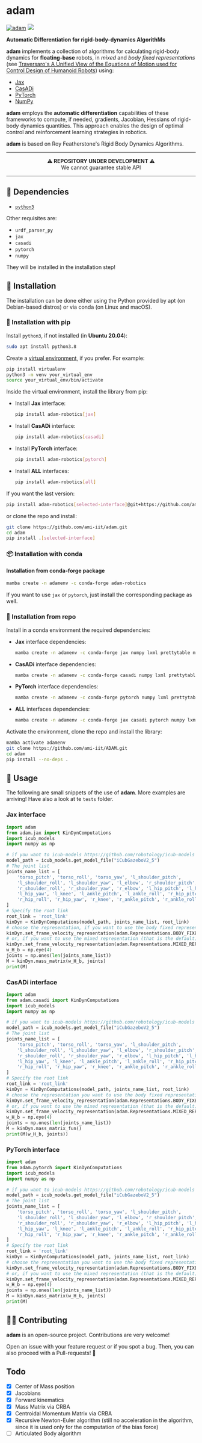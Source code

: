 # adam

[![adam](https://github.com/ami-iit/ADAM/actions/workflows/tests.yml/badge.svg?branch=main)](https://github.com/ami-iit/ADAM/actions/workflows/tests.yml)
[![](https://img.shields.io/badge/License-BSD--3--Clause-blue.svg)](https://github.com/ami-iit/ADAM/blob/main/LICENSE)

**Automatic Differentiation for rigid-body-dynamics AlgorithMs**

**adam** implements a collection of algorithms for calculating rigid-body dynamics for **floating-base** robots, in _mixed_ and _body fixed representations_ (see [Traversaro's A Unified View of the Equations of Motion used for Control Design of Humanoid Robots](https://www.researchgate.net/publication/312200239_A_Unified_View_of_the_Equations_of_Motion_used_for_Control_Design_of_Humanoid_Robots)) using:

- [Jax](https://github.com/google/jax)
- [CasADi](https://web.casadi.org/)
- [PyTorch](https://github.com/pytorch/pytorch)
- [NumPy](https://numpy.org/)

**adam** employs the **automatic differentiation** capabilities of these frameworks to compute, if needed, gradients, Jacobian, Hessians of rigid-body dynamics quantities. This approach enables the design of optimal control and reinforcement learning strategies in robotics.

**adam** is based on Roy Featherstone's Rigid Body Dynamics Algorithms.

---

<p align="center">
  <b>⚠️ REPOSITORY UNDER DEVELOPMENT ⚠️</b>
  <br>We cannot guarantee stable API
</p>

---

## 🐍 Dependencies

- [`python3`](https://wiki.python.org/moin/BeginnersGuide)

Other requisites are:

- `urdf_parser_py`
- `jax`
- `casadi`
- `pytorch`
- `numpy`

They will be installed in the installation step!

## 💾 Installation

The installation can be done either using the Python provided by apt (on Debian-based distros) or via conda (on Linux and macOS).

### 🐍 Installation with pip

Install `python3`, if not installed (in **Ubuntu 20.04**):

```bash
sudo apt install python3.8
```

Create a [virtual environment](https://docs.python.org/3/library/venv.html#venv-def), if you prefer. For example:

```bash
pip install virtualenv
python3 -m venv your_virtual_env
source your_virtual_env/bin/activate
```

Inside the virtual environment, install the library from pip:

- Install **Jax** interface:

  ```bash
  pip install adam-robotics[jax]
  ```

- Install **CasADi** interface:

  ```bash
  pip install adam-robotics[casadi]
  ```

- Install **PyTorch** interface:

  ```bash
  pip install adam-robotics[pytorch]
  ```

- Install **ALL** interfaces:

  ```bash
  pip install adam-robotics[all]
  ```

If you want the last version:

```bash
pip install adam-robotics[selected-interface]@git+https://github.com/ami-iit/ADAM
```

or clone the repo and install:

```bash
git clone https://github.com/ami-iit/adam.git
cd adam
pip install .[selected-interface]
```

### 📦 Installation with conda

#### Installation from conda-forge package

```bash
mamba create -n adamenv -c conda-forge adam-robotics
```

If you want to use `jax` or `pytorch`, just install the corresponding package as well.

### 🔨 Installation from repo

Install in a conda environment the required dependencies:

- **Jax** interface dependencies:

  ```bash
  mamba create -n adamenv -c conda-forge jax numpy lxml prettytable matplotlib urdfdom-py
  ```

- **CasADi** interface dependencies:

  ```bash
  mamba create -n adamenv -c conda-forge casadi numpy lxml prettytable matplotlib urdfdom-py
  ```

- **PyTorch** interface dependencies:

  ```bash
  mamba create -n adamenv -c conda-forge pytorch numpy lxml prettytable matplotlib urdfdom-py
  ```

- **ALL** interfaces dependencies:

  ```bash
  mamba create -n adamenv -c conda-forge jax casadi pytorch numpy lxml prettytable matplotlib urdfdom-py
  ```

Activate the environment, clone the repo and install the library:

```bash
mamba activate adamenv
git clone https://github.com/ami-iit/ADAM.git
cd adam
pip install --no-deps .
```

## 🚀 Usage

The following are small snippets of the use of **adam**. More examples are arriving!
Have also a look at te `tests` folder.

### Jax interface

```python
import adam
from adam.jax import KinDynComputations
import icub_models
import numpy as np

# if you want to icub-models https://github.com/robotology/icub-models to retrieve the urdf
model_path = icub_models.get_model_file("iCubGazeboV2_5")
# The joint list
joints_name_list = [
    'torso_pitch', 'torso_roll', 'torso_yaw', 'l_shoulder_pitch',
    'l_shoulder_roll', 'l_shoulder_yaw', 'l_elbow', 'r_shoulder_pitch',
    'r_shoulder_roll', 'r_shoulder_yaw', 'r_elbow', 'l_hip_pitch', 'l_hip_roll',
    'l_hip_yaw', 'l_knee', 'l_ankle_pitch', 'l_ankle_roll', 'r_hip_pitch',
    'r_hip_roll', 'r_hip_yaw', 'r_knee', 'r_ankle_pitch', 'r_ankle_roll'
]
# Specify the root link
root_link = 'root_link'
kinDyn = KinDynComputations(model_path, joints_name_list, root_link)
# choose the representation, if you want to use the body fixed representation
kinDyn.set_frame_velocity_representation(adam.Representations.BODY_FIXED_REPRESENTATION)
# or, if you want to use the mixed representation (that is the default)
kinDyn.set_frame_velocity_representation(adam.Representations.MIXED_REPRESENTATION)
w_H_b = np.eye(4)
joints = np.ones(len(joints_name_list))
M = kinDyn.mass_matrix(w_H_b, joints)
print(M)
```

### CasADi interface

```python
import adam
from adam.casadi import KinDynComputations
import icub_models
import numpy as np

# if you want to icub-models https://github.com/robotology/icub-models to retrieve the urdf
model_path = icub_models.get_model_file("iCubGazeboV2_5")
# The joint list
joints_name_list = [
    'torso_pitch', 'torso_roll', 'torso_yaw', 'l_shoulder_pitch',
    'l_shoulder_roll', 'l_shoulder_yaw', 'l_elbow', 'r_shoulder_pitch',
    'r_shoulder_roll', 'r_shoulder_yaw', 'r_elbow', 'l_hip_pitch', 'l_hip_roll',
    'l_hip_yaw', 'l_knee', 'l_ankle_pitch', 'l_ankle_roll', 'r_hip_pitch',
    'r_hip_roll', 'r_hip_yaw', 'r_knee', 'r_ankle_pitch', 'r_ankle_roll'
]
# Specify the root link
root_link = 'root_link'
kinDyn = KinDynComputations(model_path, joints_name_list, root_link)
# choose the representation you want to use the body fixed representation
kinDyn.set_frame_velocity_representation(adam.Representations.BODY_FIXED_REPRESENTATION)
# or, if you want to use the mixed representation (that is the default)
kinDyn.set_frame_velocity_representation(adam.Representations.MIXED_REPRESENTATION)
w_H_b = np.eye(4)
joints = np.ones(len(joints_name_list))
M = kinDyn.mass_matrix_fun()
print(M(w_H_b, joints))
```

### PyTorch interface

```python
import adam
from adam.pytorch import KinDynComputations
import icub_models
import numpy as np

# if you want to icub-models https://github.com/robotology/icub-models to retrieve the urdf
model_path = icub_models.get_model_file("iCubGazeboV2_5")
# The joint list
joints_name_list = [
    'torso_pitch', 'torso_roll', 'torso_yaw', 'l_shoulder_pitch',
    'l_shoulder_roll', 'l_shoulder_yaw', 'l_elbow', 'r_shoulder_pitch',
    'r_shoulder_roll', 'r_shoulder_yaw', 'r_elbow', 'l_hip_pitch', 'l_hip_roll',
    'l_hip_yaw', 'l_knee', 'l_ankle_pitch', 'l_ankle_roll', 'r_hip_pitch',
    'r_hip_roll', 'r_hip_yaw', 'r_knee', 'r_ankle_pitch', 'r_ankle_roll'
]
# Specify the root link
root_link = 'root_link'
kinDyn = KinDynComputations(model_path, joints_name_list, root_link)
# choose the representation you want to use the body fixed representation
kinDyn.set_frame_velocity_representation(adam.Representations.BODY_FIXED_REPRESENTATION)
# or, if you want to use the mixed representation (that is the default)
kinDyn.set_frame_velocity_representation(adam.Representations.MIXED_REPRESENTATION)
w_H_b = np.eye(4)
joints = np.ones(len(joints_name_list))
M = kinDyn.mass_matrix(w_H_b, joints)
print(M)
```

## 🦸‍♂️ Contributing

**adam** is an open-source project. Contributions are very welcome!

Open an issue with your feature request or if you spot a bug. Then, you can also proceed with a Pull-requests! :rocket:

## Todo

- [x] Center of Mass position
- [x] Jacobians
- [x] Forward kinematics
- [x] Mass Matrix via CRBA
- [x] Centroidal Momentum Matrix via CRBA
- [x] Recursive Newton-Euler algorithm (still no acceleration in the algorithm, since it is used only for the computation of the bias force)
- [ ] Articulated Body algorithm
